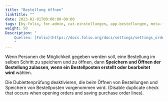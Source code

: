 ```yaml
---
title: "Bestellung öffnen"
linkTitle: ""
date: 2023-02-01T00:00:00-00:00
tags: [by-folio, for-admin, cat-einstellungen, app-bestellungen, meta-fehler_inhalt, meta-gemeldet_docsfolioorg]
weight: 50
Description: "
    Quellen: [Folio](https://docs.folio.org/docs/settings/settings_orders/settings_orders/#settings--orders--opening-purchase-orders ) <!-- & [GBV](https://info.gebev.de/pages/viewpage.action?pageId=851345579) -->
    "
---
```


Wenn Personen die Möglichkeit gegeben werden soll, eine Bestellung im selben Schritt zu speichern und zu öffnen, dann **Speichern und Öffnen der Bestellung zulassen, wenn ein Bestellposten erstellt oder bearbeitet wird** wählen.

Die Dublettenprüfung deaktivieren, die beim Öffnen von Bestellungen und Speichern von Bestellposten vorgenommen wird. (Disable duplicate check that occurs when opening orders and saving purchase order lines).
